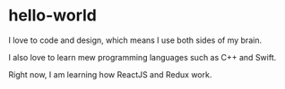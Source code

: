 # hello-world

I love to code and design, which means I use both sides of my brain.

I also love to learn mew programming languages such as C++ and Swift.

Right now, I am learning how ReactJS and Redux work.
